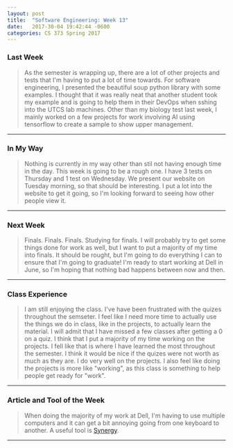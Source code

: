 ```yaml
---
layout: post
title:  "Software Engineering: Week 13"
date:   2017-30-04 19:42:44 -0600
categories: CS 373 Spring 2017
---
```


### Last Week

>As the semester is wrapping up, there are a lot of other projects and tests that I'm having to put a lot of time towards. For software engineering, I presented the beautiful soup python library with some examples. I thought that it was really neat that another student took my example and is going to help them in their DevOps when sshing into the UTCS lab machines. Other than my biology test last week, I mainly worked on a few projects for work involving AI using tensorflow to create a sample to show upper management. 
----


### In My Way

>Nothing is currently in my way other than stil not having enough time in the day. This week is going to be a rough one. I have 3 tests on Thursday and 1 test on Wednesday. We present our website on Tuesday morning, so that should be interesting. I put a lot into the website to get it going, so I'm looking forward to seeing how other people view it.

----


### Next Week

> Finals. Finals. Finals. Studying for finals. I will probably try to get some things done for work as well, but I want to put a majority of my time into finals. It should be rought, but I'm going to do everything I can to ensure that I'm going to graduate! I'm ready to start working at Dell in June, so I'm hoping that nothing bad happens between now and then.

----


### Class Experience

>I am still enjoying the class. I've have been frustrated with the quizes throughout the semseter. I feel like I need more time to actually use the things we do in class, like in the projects, to actually learn the material. I will admit that I have missed a few classes after getting a 0 on  a quiz. I think that I put a majority of my time working on the projects. I fell like that is where I have learned the most throughout the semester. I think it would be nice if the quizes were not worth as much as they are. I do very well on the projects. I also feel like doing the projects is more like "working", as this class is something to help people get ready for "work".

----


### Article and Tool of the Week

>When doing the majority of my work at Dell, I'm having to use multiple computers and it can get a bit annoying going from one keyboard to another. A useful tool is [Synergy][Synergy]. 


----



[Synergy]: https://symless.com/synergy
